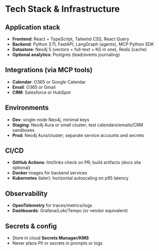 # Tech Stack & Infrastructure

## Application stack
- **Frontend**: React + TypeScript, Tailwind CSS, React Query
- **Backend**: Python 3.11, FastAPI, LangGraph (agents), MCP Python SDK
- **Datastore**: Neo4j 5 (vectors + full-text + KG in one), Redis (cache)
- **Optional analytics**: Postgres (lead/events journaling)

## Integrations (via MCP tools)
- **Calendar**: O365 or Google Calendar
- **Email**: O365 or Gmail
- **CRM**: Salesforce or HubSpot

## Environments
- **Dev**: single-node Neo4j, minimal keys
- **Staging**: Neo4j Aura or small cluster; test calendars/emails/CRM sandboxes
- **Prod**: Neo4j Aura/cluster; separate service accounts and secrets

## CI/CD
- **GitHub Actions**: lint/links check on PR; build artifacts (docs site optional)
- **Docker** images for backend services
- **Kubernetes** (later): horizontal autoscaling on p95 latency

## Observability
- **OpenTelemetry** for traces/metrics/logs
- **Dashboards**: Grafana/Loki/Tempo (or vendor equivalent)

## Secrets & config
- Store in cloud **Secrets Manager/KMS**
- Never place PII or secrets in prompts or logs
